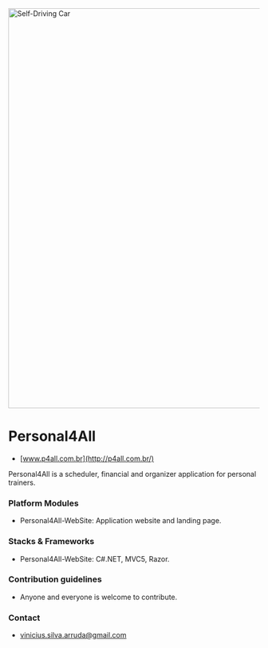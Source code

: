 <img src="http://www.p4all.com.br/images/passo-2.jpg" alt="Self-Driving Car" width="800px">

# Personal4All #
* [www.p4all.com.br](http://p4all.com.br/)

Personal4All is a scheduler, financial and organizer application for personal trainers.

### Platform Modules ###

* Personal4All-WebSite:
Application website and landing page.

### Stacks & Frameworks ###

* Personal4All-WebSite:
C#.NET, MVC5, Razor.

### Contribution guidelines ###

* Anyone and everyone is welcome to contribute.

### Contact ###

* [vinicius.silva.arruda@gmail.com](mailto:vinicius.silva.arruda@gmail.com)
